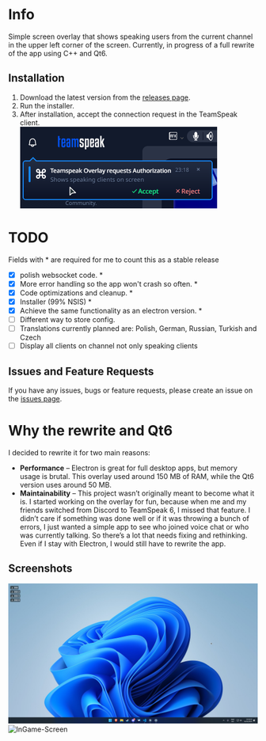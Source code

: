 # Info

Simple screen overlay that shows speaking users from the current channel in the upper left corner of the screen.
Currently, in progress of a full rewrite of the app using C++ and Qt6.

## Installation

1. Download the latest version from the [releases page](https://github.com/PandaDex/TeamSpeak-6-Overlay/releases).
2. Run the installer.
3. After installation, accept the connection request in the TeamSpeak client. <br>
   ![Accept-Connection](./markdown/accept.png)

# TODO

Fields with \* are required for me to count this as a stable release

- [x] polish websocket code. \*
- [x] More error handling so the app won't crash so often. \*
- [x] Code optimizations and cleanup. \*
- [x] Installer (99% NSIS) \*
- [x] Achieve the same functionality as an electron version. \*
- [ ] Different way to store config.
- [ ] Translations currently planned are: Polish, German, Russian, Turkish and Czech
- [ ] Display all clients on channel not only speaking clients

## Issues and Feature Requests

If you have any issues, bugs or feature requests, please create an issue on the [issues page](https://github.com/PandaDex/TeamSpeak-6-Overlay/issues).

# Why the rewrite and Qt6

I decided to rewrite it for two main reasons:

- **Performance** – Electron is great for full desktop apps, but memory usage is brutal. This overlay used around 150 MB of RAM, while the Qt6 version uses around 50 MB.
- **Maintainability** – This project wasn’t originally meant to become what it is. I started working on the overlay for fun, because when me and my friends switched from Discord to TeamSpeak 6, I missed that feature. I didn’t care if something was done well or if it was throwing a bunch of errors, I just wanted a simple app to see who joined voice chat or who was currently talking. So there’s a lot that needs fixing and rethinking. Even if I stay with Electron, I would still have to rewrite the app.

## Screenshots

![Desktop-Screen](./markdown/desktop.png)
![InGame-Screen](./markdown/game.png)

